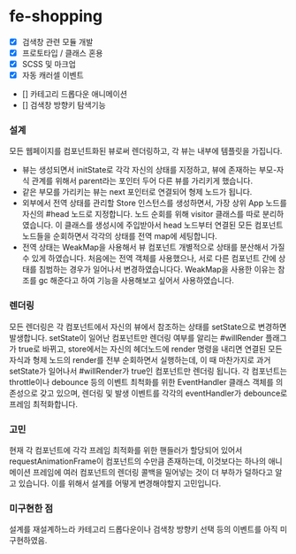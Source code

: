 # fe-shopping

- [x] 검색창 관련 모듈 개발
- [x] 프로토타입 / 클래스 혼용
- [X] SCSS 및 마크업
- [X] 자동 캐러셀 이벤트
- [] 카테고리 드롭다운 애니메이션
-  [] 검색창 방향키 탐색기능


### 설계

모든 웹페이지를 컴포넌트화된 뷰로써 렌더링하고, 각 뷰는 내부에 템플릿을 가집니다. 

- 뷰는 생성되면서 initState로 각각 자신의 상태를 지정하고, 뷰에 존재하는 부모-자식 관계를 위해서 parent라는 포인터 두어 다른 뷰를 가리키게 했습니다.
- 같은 부모를 가리키는 뷰는 next 포인터로 연결되어 형제 노드가 됩니다.
- 외부에서 전역 상태를 관리할 Store 인스턴스를 생성하면서, 가장 상위 App 노드를 자신의 #head 노드로 지정합니다. 노드 순회를 위해 visitor 클래스를 따로 분리하였습니다. 이 클래스를 생성시에 주입받아서
head 노드부터 연결된 모든 컴포넌트 노드들을 순회하면서 각각의 상태를 전역 map에 세팅합니다.
- 전역 상태는 WeakMap을 사용해서 뷰 컴포넌트 개별적으로 상태를 분산해서 가질 수 있게 하였습니다. 처음에는 전역 객체를 사용했으나, 서로 다른 컴포넌트 간에 상태를 침범하는 경우가 일어나서 변경하였습니다다. WeakMap을 사용한 이유는 참조를 gc 해준다고 하여 기능을 사용해보고 싶어서 사용하였습니다.

### 렌더링

모든 렌더링은 각 컴포넌트에서 자신의 뷰에서 참조하는 상태를 setState으로 변경하면 발생합니다. setState이 일어난 컴포넌트만 렌더링 여부를 알리는 #willRender 플래그가 true로 바뀌고, store에서는
자신의 헤더노드에 render 명령을 내리면 연결된 모든 자식과 형제 노드의 render를 전부 순회하면서 실행하는데, 이 때 마찬가지로 과거 setState가 일어나서 #willRender가 true인 컴포넌트만 렌더링 됩니다.
각 컴포넌트는 throttle이나 debounce 등의 이벤트 최척화를 위한 EventHandler 클래스 객체를 의존성으로 갖고 있으며, 렌더링 및 발생 이벤트를 각각의 eventHandler가 debounce로 프레임 최적화합니다.

### 고민

현재 각 컴포넌트에 각각 프레임 최적화를 위한 핸들러가 할당되어 있어서 requestAnimationFrame이 컴포넌트의 수만큼 존재하는데, 이것보다는 하나의 애니메이션 프레임에 여러 컴포넌트의 렌더링 콜백을 밀어넣는 것이
더 부하가 덜하다고 알고 있습니다. 이를 위해서 설계를 어떻게 변경해야할지 고민입니다.

### 미구현한 점

설계를 재설계하느라 카테고리 드롭다운이나 검색창 방향키 선택 등의 이벤트를 아직 미구현하였음.